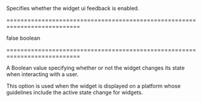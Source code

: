 <!--**
/*-------------------------------------------
    Auto-generated file. Do not modify.
-------------------------------------------

**-->
<!--d-->Specifies whether the widget ui feedback is enabled.<!--/d-->
===========================================================================
<!--hidden--><!--/hidden-->
<!--default-->false<!--/default-->
<!--type-->boolean<!--/type-->
===========================================================================

<!--shortDescription-->
A Boolean value specifying whether or not the widget changes its state when interacting with a user.
<!--/shortDescription-->

<!--fullDescription-->
This option is used when the widget is displayed on a platform whose guidelines include the active state change for widgets.


<!--/fullDescription-->